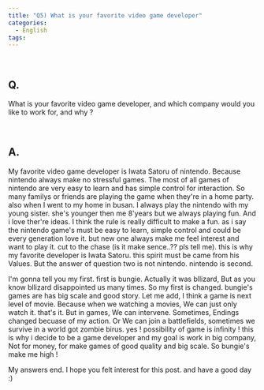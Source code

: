 ```yaml
---
title: "Q5) What is your favorite video game developer"
categories:
  - English
tags:
---
```

<br>

<h2>
Q. 
</h2>

What is your favorite video game developer, and which company would you like to work for, and why ?

<br>

<h2>
A. 
</h2>

My favorite video game developer is Iwata Satoru of nintendo. Because nintendo always make no stressful games. The most of all games of nintendo are very easy to learn and has simple control for interaction. So many familys or friends are playing the game when they're in a home party. also when I went to my home in busan. I always play the nintendo with my young sister. she's younger then me 8'years but we always playing fun. 
And i love ther're ideas. I think the rule is really difficult to make a fun. as i say the nintendo game's must be easy to learn, simple control and could be every generation love it. but new one always make me feel interest and want to play it. cut to the chase (is it make sence..?? pls tell me). this is why my favorite developer is Iwata Satoru. this spirit must be came from his Values. But the answer of question two is not nintendo. nintendo is second.

I'm gonna tell you my first. first is bungie. Actually it was bllizard, But as you know bllizard disappointed us many times. So my first is changed. bungie's games are has big scale and good story. Let me add, I think a game is next level of movie. Because when we watching a movies, We can just only watch it. that's it. But in games, We can intervene. Sometimes, Endings changed becuase of my action. Or We can join a battlefields, sometimes we survive in a world got zombie birus. yes ! possibility of game is infinity ! this is why i decide to be a game developer and my goal is work in big company, Not for money, for make games of good quality and big scale. So bungie's make me high !

My answers end. I hope you felt interest for this post. and have a good day :)




